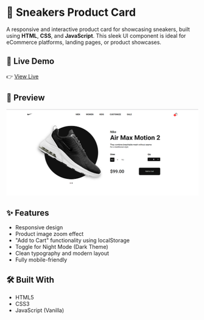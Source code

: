 # 🥿 Sneakers Product Card

A responsive and interactive product card for showcasing sneakers, built using **HTML**, **CSS**, and **JavaScript**. This sleek UI component is ideal for eCommerce platforms, landing pages, or product showcases.

## 🚀 Live Demo

👉 [View Live](https://dilesh333.github.io/Sneakers-Card/)

## 📸 Preview

![Sneakers Product Card Screenshot](assets/img/sneakers-preview.png)

## ✨ Features

- Responsive design
- Product image zoom effect
- "Add to Cart" functionality using localStorage
- Toggle for Night Mode (Dark Theme)
- Clean typography and modern layout
- Fully mobile-friendly

## 🛠️ Built With

- HTML5
- CSS3
- JavaScript (Vanilla)
